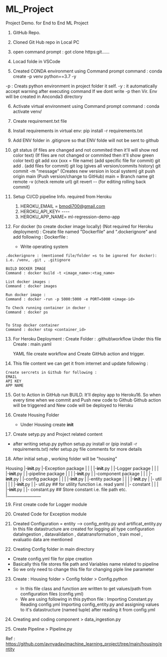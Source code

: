 # ML_Project
Project Demo. for End to End ML Project

1. GitHub Repo.
2. Cloned Git Hub repo in Local PC
3. open command prompt : got clone https:git......
4. Locad folde in VSCode

5. Created CONDA environment using Command prompt
command : conda create -p venv python==3.7 -y


-p : Creats python environment in project folder it self.
-y : it automatically accept warning after executing command
If we dont write -p then Vir. Env will be created in Anconda3 directory

6. Activate virtual environment using Command prompt
command : conda activate venv/

7. Create requirement.txt file

8. Install requirements in virtual env:
pip install -r requirements.txt

9. Add ENV folder in .gitignore
so that ENV folde will not be sent to github

10. git status (if files are changed and not commited then it'll will show red color text)
                (If files are not changed or commited then it'll show green color text)
    git add xxx (xxx = file name) (add specific file for commit)
    git add .   (add files for commit)
    git log (gives all version/commits history)
    git commit -m "message" (Creates new version in local system)
    git push origin main (Push version/change to GitHub) main = Branch name
    git remote -v (check remote url)
    git revert -- (for editing rolling back commit)

11. Setup CI/CD pipeline
    Info. required from Heroku
    1. HEROKU_EMAIL = bmodi700@gmail.com
    2. HEROKU_API_KEY= ----
    3. HEROKU_APP_NAME= ml-regression-demo-app

 12. For docker (to create docker image locally) (Not required for Heroku deployment) :
    Create file named "Dockerfile" and ".dockerignore" and add following :
    Dockerfile :
     - Write operating system

    .dockerignore : (mentioned file/folder =s to be ignored for docker):
    i.e. /venv, .git , .gitignore

    BUILD DOCKER IMAGE
    Command : docker build -t <image_name>:<tag_name>

    List docker images :
    Command : docker images

    Run docker image :
    Command : docker -run -p 5000:5000 -e PORT=5000 <image-id>

    To Check running container in docker :
    Command : docker ps


    To Stop docker container
    Command : docker stop <container_id>

13. For Heroku Deployment :
    Create Folder : .github\workflow
    Under this file Create : main.yaml

    YAML file create workflow and Create GitHub action and trigger.

 14. This file content we can get it from internet and update following :
    
    Create sercrets in Github for following : 
    EMAIL
    API KEY
    APP NAME

15. Got to Action in GitHub run BUILD.
    It'll deploy app to Heroku16. So when every time when we commit and Push new code to Github
    Github action will be triggered and New code will be deployed to Heroku

16. Create Housing Folder
    - Under Housing create __init__
   
17. Create setyp.py and Project related content
   - after writing setup.py
     python setup.py install or (pip install -r requirements.txt)
     refer setup.py file comments for more details

18. After initial setup , working folder will be "housing"

Housing
|-__init__.py
|-Exception package
|  |
|  |-__init__.py
|
|-Logger package
|  |
|  |-__init__.py
|
|-pipeline package
|  |
|  |-__init__.py
|
|-component package
|  |
|  |-__init__.py
|
|-config package
|  |
|  |-__init__.py
|
|-entity package
|  |
|  |-__init__.py
|
|- util
|   |
|   |-__init__.py
|   |- util.py  ## for utility function i.e. read yaml
|
|- constant
|   |
|   |-__init__.py
|   |- constant.py ## Store constant i.e. file path etc.
|_________________

19. First create code for Logger module

20. Created Code for Exception module

21. Created Configuration = entity --> config_entity.py and artificat_entity.py
    In this file datastructure are created for logging
    all type configuration  
    dataIngestion , datavalidation , datatransformation , train moel , evaluatio data
    are mentioned

22. Creating Config folder in main directory
   - Create config.yml file for pipe creation
   - Basically this file stores file path and Variables name related to pipeline
   - So we only need to change this file for changing piple line parameter

23. Create : Housing folder > Config folder > Config.python
    - In this file class and function are written to 
      get values/path from configuration files (config.yml)
    -  We are using following in this python file :
       Importing Constant.py
       Reading config.yml
       Importing config_entity.py and assigning values to it's datastructure (named tuple) after reading it from config.yml

24. Creating and coding component > data_ingestion.py

25. Create Pipeline > Pipeline.py





   Ref : https://github.com/avnyadav/machine_learning_project/tree/main/housing/entity
